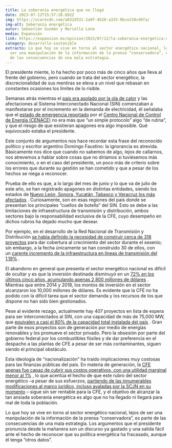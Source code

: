 ```yaml
---
title: La soberanía energética que no llegó
date: 2023-07-12T15:57:28.692Z
img: https://ucarecdn.com/a832d531-2a9f-4b28-a335-9bce210cd6fa/
img-alt: Soberanía energética
autor: Sebastián Guzmán y Mariella Lona
medio: Expansión
link: https://expansion.mx/opinion/2023/07/12/la-soberania-energetica-que-no-llego
category: desarrollo-sostenible
extracto: Lo que hoy se vive en torno al sector energético nacional, lejos de
  ser una manipulación de la información de la prensa “conservadora”, es parte
  de las consecuencias de una mala estrategia.
---
```

El presidente miente, lo ha hecho por poco más de cinco años que lleva al frente del gobierno, pero cuando se trata del sector energético, la discrecionalidad de sus mentiras se eleva a un nivel que rebasan en constantes ocasiones los límites de lo risible.

Semanas atrás mientras el [país era asolado por la ola de calor](https://www.animalpolitico.com/analisis/invitades/a-quien-le-echamos-la-culpa-por-el-calor) y las afectaciones al Sistema Interconectado Nacional (SIN) comenzaban a manifestarse por el incremento en la demanda de electricidad, él señalaba que el [estado de ](https://www.cenace.gob.mx/Docs/EstadoOperativoSEN/2023/2023-06-20__SIN23-0126.pdf)[emergencia reportado](https://www.cenace.gob.mx/Docs/EstadoOperativoSEN/2023/2023-06-20__SIN23-0126.pdf) por el [Centro Nacional de Control de Energía (CENACE)](https://www.gob.mx/cenace) no era más que “un simple protocolo” algo “de rutina”, y que el riesgo de que existieran apagones era algo imposible. Qué equivocado estaba el presidente.

Este conjunto de argumentos nos hace recordar esta frase del reconocido político y escritor argentino Domingo Faustino: la ignorancia es atrevida. Básicamente nos dice que cuando no sabemos de algo, lejos de callarnos, nos atrevemos a hablar sobre cosas que no diríamos si tuviésemos más conocimiento, o en el caso del presidente, un poco más de criterio sobre los errores que durante su gestión se han cometido y que a pesar de los hechos se niega a reconocer.

Prueba de ello es que, a lo largo del mes de junio y lo que va de julio de este año, se han registrado apagones en distintas entidades, siendo los estados de [Nuevo León, Sonora, Yucatán, Tabasco y Veracruz los más afectados](https://www.publimetro.com.mx/nacional/2023/06/20/apagones-azotan-a-nuevo-leon-tabasco-veracruz-y-yucatan-durante-la-ola-de-calor/) . Curiosamente, son en esas regiones del país donde se presentan los principales “cuellos de botella” del SIN. Esto se debe a las limitaciones de infraestructura de transmisión y distribución, ambos sectores bajo la responsabilidad exclusiva de la CFE, cuyo desempeño en dichos rubros ha dejado mucho que desear.

Por ejemplo, en el desarrollo de la Red Nacional de Transmisión y Distribución [se había definido la necesidad de construir cerca de 318 proyectos](https://imco.org.mx/el-prodesen-2023-2037-incrementa-artificialmente-las-cifras-de-generacion-de-energia-limpia-en-mexico/) para dar cobertura al crecimiento del sector durante el sexenio; sin embargo, a la fecha únicamente se han construido 30 de ellos, con un [carente incremento de la ](https://sie.energia.gob.mx/movil.do?action=applyOptions)[infraestructura en líneas de transmisión del 1.19%](https://sie.energia.gob.mx/movil.do?action=applyOptions) .

El abandono en general que presenta el sector energético nacional es difícil de ocultar y es que la inversión destinada disminuyó en un [72% en los últimos cinco años, acumulando apenas 2,800 millones de dólares](https://www.mexicoevalua.org/el-sextante/) . Mientras que entre 2014 y 2018, los montos de inversión en el sector alcanzaron los 10,000 millones de dólares. Es evidente que la CFE no ha podido con la difícil tarea que el sector demanda y los recursos de los que dispone no han sido bien gestionados.

Pese al evidente rezago, actualmente hay 407 proyectos en lista de espera para ser interconectados al SIN, con una capacidad de más de 75,000 MW, que [equivalen a casi el 80% de la capacidad total instalada del país](https://www.reforma.com/atoran-proyectos-electricos-equivalen-al-80-de-lo-actual/ar2634611) . Gran parte de esos proyectos son de generación por medio de energías renovables y los promueve el sector privado. Pero la obsesión por parte del gobierno federal por los combustibles fósiles y de dar preferencia en el despacho a las plantas de CFE a pesar de ser más contaminantes, siguen siendo el principal obstáculo.

Esta ideología de “nacionalización” ha traído implicaciones muy costosas para las finanzas públicas del país. En materia de generación, la [CFE apenas fue capaz de cubrir sus costos operativos, con una utilidad marginal menor al 1%](https://www.eleconomista.com.mx/opinion/Asi-es-como-la-CFE-ordena-la-red-electrica-20230703-0001.html) , lo que acentúa el hecho de que este rubro del sector energético –a pesar de sus esfuerzos, [partiendo de las innumerables modificaciones al marco jurídico, incluso avaladas por la SCJN en su momento](https://www.scjn.gob.mx/sites/default/files/versiones-taquigraficas/documento/2022-05-09/7%20de%20abril%20de%202022%20-%20Versi%C3%B3n%20Definitiva3.pdf) – sigue sin ser rentable para la CFE, y el objetivo de alcanzar la tan ansiada soberanía energética es algo que no ha llegado ni llegará para mal de toda la población.

Lo que hoy se vive en torno al sector energético nacional, lejos de ser una manipulación de la información de la prensa “conservadora”, es parte de las consecuencias de una mala estrategia. Los argumentos que el presidente pronuncia desde la mañanera son un discurso ya gastado y una salida fácil ante el hecho de reconocer que su política energética ha fracasado, aunque él tenga “otros datos”.